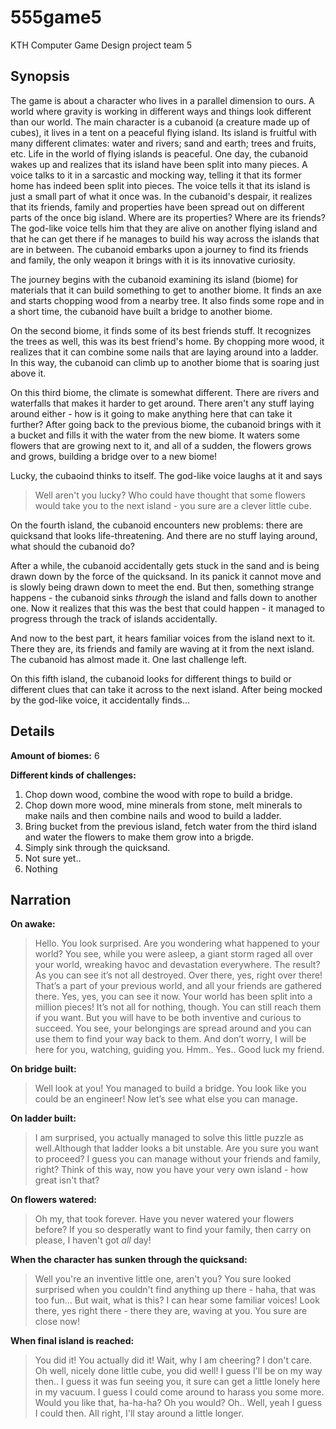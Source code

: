 # 555game5
KTH Computer Game Design project team 5

## Synopsis
The game is about a character who lives in a parallel dimension to ours. A world where gravity is working in different ways and things look different than our world.
The main character is a cubanoid (a creature made up of cubes), it lives in a tent on a peaceful flying island. Its island is fruitful with many different climates: water and rivers; sand and earth; trees and fruits, etc. Life in the world of flying islands is peaceful.
One day, the cubanoid wakes up and realizes that its island have been split into many pieces.
A voice talks to it in a sarcastic and mocking way, telling it that its former home has indeed been split into pieces. The voice tells it that its island is just a small part of what it once was. In the cubanoid's despair, it realizes that its friends, family and properties have been spread out on different parts of the once big island. Where are its properties? Where are its friends?
The god-like voice tells him that they are alive on another flying island and that he can get there if he manages to build his way across the islands that are in between.
The cubanoid embarks upon a journey to find its friends and family, the only weapon it brings with it is its innovative curiosity.

The journey begins with the cubanoid examining its island (biome) for materials that it can build something to get to another biome. It finds an axe and starts chopping wood from a nearby tree. It also finds some rope and in a short time, the cubanoid have built a bridge to another biome.

On the second biome, it finds some of its best friends stuff. It recognizes the trees as well, this was its best friend's home.
By chopping more wood, it realizes that it can combine some nails that are laying around into a ladder. In this way, the cubanoid can climb up to another biome that is soaring just above it.

On this third biome, the climate is somewhat different. There are rivers and waterfalls that makes it harder to get around. There aren't any stuff laying around either - how is it going to make anything here that can take it further?
After going back to the previous biome, the cubanoid brings with it a bucket and fills it with the water from the new biome. It waters some flowers that are growing next to it, and all of a sudden, the flowers grows and grows, building a bridge over to a new biome!

Lucky, the cubaoind thinks to itself. The god-like voice laughs at it and says
 > Well aren't you lucky? Who could have thought that some flowers would take you to the next island - you sure are a clever little cube.

On the fourth island, the cubanoid encounters new problems: there are quicksand that looks life-threatening. And there are no stuff laying around, what should the cubanoid do?

After a while, the cubanoid accidentally gets stuck in the sand and is being drawn down by the force of the quicksand. In its panick it cannot move and is slowly being drawn down to meet the end. But then, something strange happens - the cubanoid sinks _through_ the island and falls down to another one. Now it realizes that this was the best that could happen - it managed to progress through the track of islands accidentally.

And now to the best part, it hears familiar voices from the island next to it. There they are, its friends and family are waving at it from the next island. The cubanoid has almost made it. One last challenge left.

On this fifth island, the cubanoid looks for different things to build or different clues that can take it across to the next island. After being mocked by the god-like voice, it accidentally finds...


## Details

**Amount of biomes:** 6

**Different kinds of challenges:**
1. Chop down wood, combine the wood with rope to build a bridge.
2. Chop down more wood, mine minerals from stone, melt minerals to make nails and then combine nails and wood to build a ladder.
3. Bring bucket from the previous island, fetch water from the third island and water the flowers to make them grow into a brigde.
4. Simply sink through the quicksand.
5. Not sure yet..
6. Nothing

## Narration

**On awake:**
> Hello. You look surprised. Are you wondering what happened to your world? You see, while you were asleep, a giant storm raged all over your world, wreaking havoc and devastation everywhere. The result? As you can see it’s not all destroyed. Over there, yes, right over there! That’s a part of your previous world, and all your friends are gathered there. Yes, yes, you can see it now. Your world has been split into a million pieces! It’s not all for nothing, though. You can still reach them if you want. But you will have to be both inventive and curious to succeed. You see, your belongings are spread around and you can use them to find your way back to them. And don’t worry, I will be here for you, watching, guiding you. Hmm.. Yes.. Good luck my friend. 

**On bridge built:**
> Well look at you! You managed to build a bridge. You look like you could be an engineer! Now let’s see what else you can manage.

**On ladder built:**
> I am surprised, you actually managed to solve this little puzzle as well.Although that ladder looks a bit unstable. Are you sure you want to proceed? I guess you can manage without your friends and family, right? Think of this way, now you have your very own island - how great isn't that?

**On flowers watered:**
> Oh my, that took forever. Have you never watered your flowers before? If you so desperatly want to find your family, then carry on please, I haven't got _all_ day!

**When the character has sunken through the quicksand:**
> Well you're an inventive little one, aren't you? You sure looked surprised when you couldn't find anything up there - haha, that was too fun...
> But wait, what is this? I can hear some familiar voices! Look there, yes right there - there they are, waving at you. You sure are close now!

**When final island is reached:**
> You did it! You actually did it! Wait, why I am cheering? I don't care. Oh well, nicely done little cube, you did well!
> I guess I'll be on my way then.. I guess it was fun seeing you, it sure can get a little lonely here in my vacuum. I guess I could come around to harass you some more. Would you like that, ha-ha-ha?
>Oh you would? Oh.. Well, yeah I guess I could then. All right, I'll stay around a little longer.